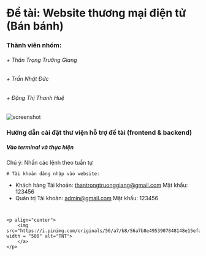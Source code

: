 # Đề tài: Website thương mại điện tử (Bán bánh)

<h3>Thành viên nhóm: </h3>
<h6>+ Thân Trọng Trường Giang</h6>
<h6>+ Trần Nhật Đức</h6>
<h6>+ Đặng Thị Thanh Huệ</h6>

![screenshot](https://github.com/tyangk1/GDHSweetCake/blob/6c1a58e1b22fb3a1e41b0e575fc014bc6e754b3c/src/main/webapp/view/client/img/home.png)


### Hướng dẫn cài đặt thư viện hỗ trợ đề tài (frontend & backend)
<h5>Vào terminal và thực hiện</h5>
Chú ý: Nhấn các lệnh theo tuần tự

```
# Tài khoản đăng nhập vào website:
```
+ Khách hàng
	Tài khoản: thantrongtruonggiang@gmail.com
	Mật khẩu: 123456
+ Quản trị
	Tài khoản: admin@gmail.com
	Mật khẩu: 123456
```


<p align="center">
	<img src="https://i.pinimg.com/originals/56/a7/b8/56a7b8e4953907848148e15efa28ae81.gif" width = "500" alt="TNT">
	</a>
</p>
